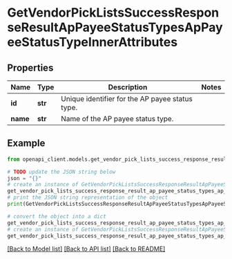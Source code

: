# GetVendorPickListsSuccessResponseResultApPayeeStatusTypesApPayeeStatusTypeInnerAttributes


## Properties

Name | Type | Description | Notes
------------ | ------------- | ------------- | -------------
**id** | **str** | Unique identifier for the AP payee status type. | 
**name** | **str** | Name of the AP payee status type. | 

## Example

```python
from openapi_client.models.get_vendor_pick_lists_success_response_result_ap_payee_status_types_ap_payee_status_type_inner_attributes import GetVendorPickListsSuccessResponseResultApPayeeStatusTypesApPayeeStatusTypeInnerAttributes

# TODO update the JSON string below
json = "{}"
# create an instance of GetVendorPickListsSuccessResponseResultApPayeeStatusTypesApPayeeStatusTypeInnerAttributes from a JSON string
get_vendor_pick_lists_success_response_result_ap_payee_status_types_ap_payee_status_type_inner_attributes_instance = GetVendorPickListsSuccessResponseResultApPayeeStatusTypesApPayeeStatusTypeInnerAttributes.from_json(json)
# print the JSON string representation of the object
print(GetVendorPickListsSuccessResponseResultApPayeeStatusTypesApPayeeStatusTypeInnerAttributes.to_json())

# convert the object into a dict
get_vendor_pick_lists_success_response_result_ap_payee_status_types_ap_payee_status_type_inner_attributes_dict = get_vendor_pick_lists_success_response_result_ap_payee_status_types_ap_payee_status_type_inner_attributes_instance.to_dict()
# create an instance of GetVendorPickListsSuccessResponseResultApPayeeStatusTypesApPayeeStatusTypeInnerAttributes from a dict
get_vendor_pick_lists_success_response_result_ap_payee_status_types_ap_payee_status_type_inner_attributes_from_dict = GetVendorPickListsSuccessResponseResultApPayeeStatusTypesApPayeeStatusTypeInnerAttributes.from_dict(get_vendor_pick_lists_success_response_result_ap_payee_status_types_ap_payee_status_type_inner_attributes_dict)
```
[[Back to Model list]](../README.md#documentation-for-models) [[Back to API list]](../README.md#documentation-for-api-endpoints) [[Back to README]](../README.md)


